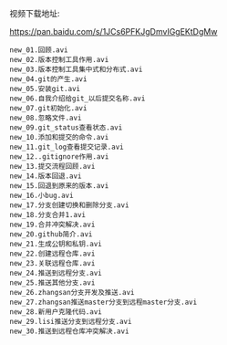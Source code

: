 视频下载地址:

https://pan.baidu.com/s/1JCs6PFKJgDmvIGgEKtDgMw



    new_01.回顾.avi
    new_02.版本控制工具作用.avi
    new_03.版本控制工具集中式和分布式.avi
    new_04.git的产生.avi
    new_05.安装git.avi
    new_06.自我介绍给git_以后提交名称.avi
    new_07.git初始化.avi
    new_08.忽略文件.avi
    new_09.git_status查看状态.avi
    new_10.添加和提交的命令.avi
    new_11.git_log查看提交记录.avi
    new_12..gitignore作用.avi
    new_13.提交流程回顾.avi
    new_14.版本回退.avi
    new_15.回退到原来的版本.avi
    new_16.小bug.avi
    new_17.分支创建切换和删除分支.avi
    new_18.分支合并1.avi
    new_19.合并冲突解决.avi
    new_20.github简介.avi
    new_21.生成公钥和私钥.avi
    new_22.创建远程仓库.avi
    new_23.关联远程仓库.avi
    new_24.推送到远程分支.avi
    new_25.推送其他分支.avi
    new_26.zhangsan分支开发及推送.avi
    new_27.zhangsan推送master分支到远程master分支.avi
    new_28.新用户克隆代码.avi
    new_29.lisi推送分支到远程分支.avi
    new_30.推送到远程仓库冲突解决.avi